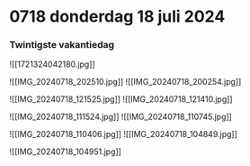 # 0718 donderdag 18 juli 2024
### Twintigste vakantiedag 
![[1721324042180.jpg]]

![[IMG_20240718_202510.jpg]]
![[IMG_20240718_200254.jpg]]

![[IMG_20240718_121525.jpg]]
![[IMG_20240718_121410.jpg]]

![[IMG_20240718_111524.jpg]]
![[IMG_20240718_110745.jpg]]

![[IMG_20240718_110406.jpg]]
![[IMG_20240718_104849.jpg]]

![[IMG_20240718_104951.jpg]]